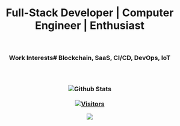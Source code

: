 <center>
  <h1 align="center"> Full-Stack Developer | Computer Engineer | Enthusiast </h1><br>
<h3>Work Interests# Blockchain, SaaS, CI/CD, DevOps, IoT<h3>  
</div>

<br><br>
![Github Stats](https://github-readme-stats.vercel.app/api?username=bashforger&theme=default&show_icons=true&count_private=true)
<br><br>
[![Visitors](https://visitor-badge.glitch.me/badge?page_id=page.id)](https://github.com/bashforger)

<a href="https://github.com/badges/shields/graphs/contributors" alt="Contributors">
  <img src="https://img.shields.io/github/contributors/badges/shields" /></a> 
</center>
